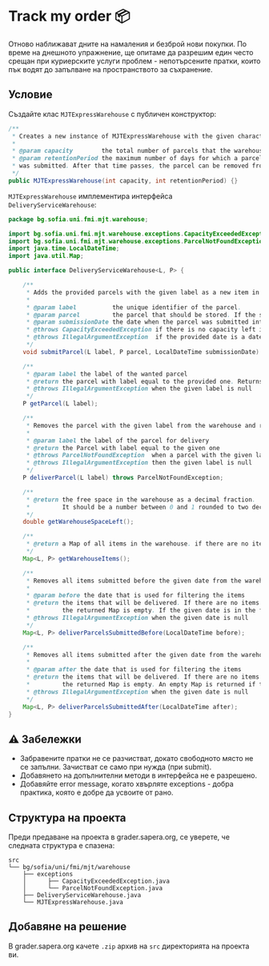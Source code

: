 # Track my order :package:

Отново наближават дните на намаления и безброй нови покупки. По време на днешното упражнение, ще опитаме да разрешим един често срещан при куриерските услуги проблем - непотърсените пратки, които пък водят до запълване на пространството за съхранение.

## Условие

Създайте клас `MJTExpressWarehouse` с публичен конструктор:

```java
/**
 * Creates a new instance of MJTExpressWarehouse with the given characteristics
 *
 * @param capacity        the total number of parcels that the warehouse can store
 * @param retentionPeriod the maximum number of days for which a parcel can stay in the warehouse, counted from the day the parcel
 * was submitted. After that time passes, the parcel can be removed from the warehouse
 */
public MJTExpressWarehouse(int capacity, int retentionPeriod) {}
```

`MJTExpressWarehouse` имплементира интерфейса `DeliveryServiceWarehouse`:
```java
package bg.sofia.uni.fmi.mjt.warehouse;

import bg.sofia.uni.fmi.mjt.warehouse.exceptions.CapacityExceededException;
import bg.sofia.uni.fmi.mjt.warehouse.exceptions.ParcelNotFoundException;
import java.time.LocalDateTime;
import java.util.Map;

public interface DeliveryServiceWarehouse<L, P> {

    /**
     * Adds the provided parcels with the given label as a new item in the warehouse.
     *
     * @param label          the unique identifier of the parcel.
     * @param parcel         the parcel that should be stored. If the storage is full, the parcel can still be stored, if there is at least one item that can be evicted
     * @param submissionDate the date when the parcel was submitted into the warehouse
     * @throws CapacityExceededException if there is no capacity left in the warehouse
     * @throws IllegalArgumentException  if the provided date is a date in the future, or any of the parameters is null
     */
    void submitParcel(L label, P parcel, LocalDateTime submissionDate) throws CapacityExceededException;

    /**
     * @param label the label of the wanted parcel
     * @return the parcel with label equal to the provided one. Returns null if no parcel is found
     * @throws IllegalArgumentException when the given label is null
     */
    P getParcel(L label);

    /**
     * Removes the parcel with the given label from the warehouse and returns it
     *
     * @param label the label of the parcel for delivery
     * @return the Parcel with label equal to the given one
     * @throws ParcelNotFoundException  when a parcel with the given label does not exist in the warehouse
     * @throws IllegalArgumentException then the given label is null
     */
    P deliverParcel(L label) throws ParcelNotFoundException;

    /**
     * @return the free space in the warehouse as a decimal fraction.
     *         It should be a number between 0 and 1 rounded to two decimal places
     */
    double getWarehouseSpaceLeft();

    /**
     * @return a Map of all items in the warehouse. if there are no items, the returned map is empty
     */
    Map<L, P> getWarehouseItems();

    /**
     * Removes all items submitted before the given date from the warehouse, and returns them
     *
     * @param before the date that is used for filtering the items
     * @return the items that will be delivered. If there are no items submitted before the given date,
     *         the returned Map is empty. If the given date is in the future, all items in the warehouse are returned
     * @throws IllegalArgumentException when the given date is null
     */
    Map<L, P> deliverParcelsSubmittedBefore(LocalDateTime before);

    /**
     * Removes all items submitted after the given date from the warehouse, and returns them
     *
     * @param after the date that is used for filtering the items
     * @return the items that will be delivered. If there are no items submitted after the given date,
     *         the returned Map is empty. An empty Map is returned if the given date is in the future
     * @throws IllegalArgumentException when the given date is null
     */
    Map<L, P> deliverParcelsSubmittedAfter(LocalDateTime after);
}
```

## :warning: Забележки

 - Забравените пратки не се разчистват, докато свободното място не се запълни. Зачистват се само при нужда (при submit).
 - Добавянето на допълнителни методи в интерфейсa не е разрешено.
 - Добавяйте error message, когато хвърляте exceptions - добра практика, която е добре да усвоите от рано.

## Структура на проекта

Преди предаване на проекта в grader.sapera.org, се уверете, че следната структура е спазена:

```
src
└── bg/sofia/uni/fmi/mjt/warehouse
    ├── exceptions
    │      ├── CapacityExceededException.java
    │      └── ParcelNotFoundException.java
    ├── DeliveryServiceWarehouse.java
    └── MJTExpressWarehouse.java
```

## Добавяне на решение

В grader.sapera.org качете `.zip` архив на `src` директорията на проекта ви.
